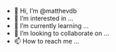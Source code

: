 - 👋 Hi, I’m @matthevdb
- 👀 I’m interested in ...
- 🌱 I’m currently learning ...
- 💞️ I’m looking to collaborate on ...
- 📫 How to reach me ...

<!---
matthevdb/matthevdb is a ✨ special ✨ repository because its `README.md` (this file) appears on your GitHub profile.
You can click the Preview link to take a look at your changes.
--->
